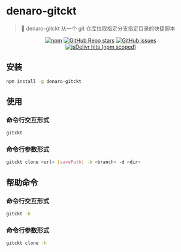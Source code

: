 # denaro-gitckt

> :tada: denaro-gitckt 从一个 git 仓库拉取指定分支指定目录的快捷脚本

<p align="center">
  <a href="https://www.npmjs.com/package/denaro-gitckt" target="_blank"><img alt="npm" src="https://img.shields.io/npm/v/denaro-gitckt"></a>
  <a href="https://github.com/denaro-org/denaro-gitckt/stargazers" target="_blank"><img alt="GitHub Repo stars" src="https://img.shields.io/github/stars/denaro-org/denaro-gitckt"></a>
  <a href="https://github.com/denaro-org/denaro-gitckt/issues" target="_blank"><img alt="GitHub issues" src="https://img.shields.io/github/issues/denaro-org/denaro-gitckt"></a>
  <br />  
  <a href="https://www.jsdelivr.com/package/npm/denaro-gitckt" target="_blank"><img alt="jsDelivr hits (npm scoped)" src="https://img.shields.io/jsdelivr/npm/hd/denaro-gitckt"></a>
  <a href="https://github.com/denaro-org/denaro-gitckt/blob/main/LICENSE" target="_blank><img alt="GitHub" src="https://img.shields.io/github/license/denaro-org/denaro-gitckt"></a>
</p>

## 安装

```bash
npm install -g denaro-gitckt
```

## 使用

### 命令行交互形式

```bash
gitckt
```

### 命令行参数形式

```bash
gitckt clone <url> [savePath] -b <branch> -d <dir>
```

## 帮助命令

### 命令行交互形式

```bash
gitckt -h
```

### 命令行参数形式

```bash
gitckt clone -h
```

